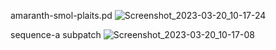 amaranth-smol-plaits.pd
![Screenshot_2023-03-20_10-17-24](https://user-images.githubusercontent.com/86204514/226283343-55b416ca-5337-4e0f-8a44-87acedbc2078.png)

sequence-a subpatch
![Screenshot_2023-03-20_10-17-08](https://user-images.githubusercontent.com/86204514/226283350-ac4e7bae-c33a-4179-890e-10aa913cafd4.png)

